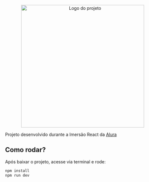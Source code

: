 <p align="center">
  <img alt="Logo do projeto" width="400x" src="https://user-images.githubusercontent.com/53409186/89138972-b66e5380-d513-11ea-9a36-57c819eb3c19.png" />
</p>

Projeto desenvolvido durante a Imersão React da [Alura](https://github.com/imersao-alura/)

## Como rodar?
Após baixar o projeto, acesse via terminal e rode:

```sh
npm install
npm run dev
```
